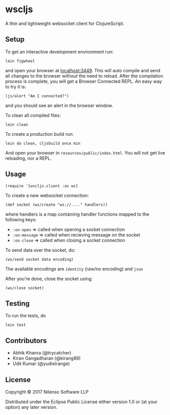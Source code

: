 # wscljs

A thin and lightweight websocket client for ClojureScript.

## Setup

To get an interactive development environment run:

    lein figwheel

and open your browser at [localhost:3449](http://localhost:3449/).
This will auto compile and send all changes to the browser without the
need to reload. After the compilation process is complete, you will
get a Browser Connected REPL. An easy way to try it is:

    (js/alert "Am I connected?")

and you should see an alert in the browser window.

To clean all compiled files:

    lein clean

To create a production build run:

    lein do clean, cljsbuild once min

And open your browser in `resources/public/index.html`. You will not
get live reloading, nor a REPL.

## Usage

    (require '[wscljs.client :as ws]

To create a new websocket connection:

    (def socket (ws/create "ws://...." handlers))

where handlers is a map containing handler functions mapped to the following keys:

- `:on-open`    => called when opening a socket connection
- `:on-message` => called when recieving message on the socket
- `:on-close`   => called when closing a socket connection

To send data over the socket, do:

    (ws/send socket data encoding)

The available encodings are `identity` (raw/no encoding) and `json`

After you're done, close the socket using:

    (ws/close socket)

## Testing

To run the tests, do

    lein test

## Contributors

- Abhik Khanra (@trycatcher)
- Kiran Gangadharan (@kirang89)
- Udit Kumar (@yudistrange)

## License

Copyright © 2017 Nilenso Software  LLP

Distributed under the Eclipse Public License either version 1.0 or (at your option) any later version.
